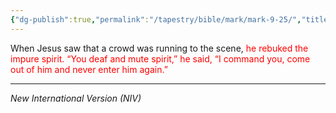 ```yaml
---
{"dg-publish":true,"permalink":"/tapestry/bible/mark/mark-9-25/","title":"Mark 9:25","hide":true,"tags":["bible-verse","bible-verse"],"dgHomeLink":true,"dgShowLocalGraph":true,"dgEnableSearch":true}
---
```



When Jesus saw that a crowd was running to the scene, <font color="#ff0000">he rebuked the impure spirit. “You deaf and mute spirit,” he said, “I command you, come out of him and never enter him again.”</font>




---
*New International Version (NIV)*